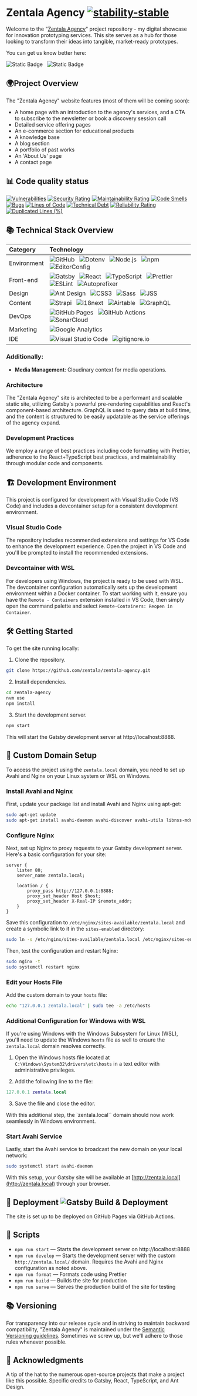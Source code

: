 # Zentala Agency [![stability-stable](https://img.shields.io/badge/stability-stable-green.svg)](https://github.com/emersion/stability-badges#stable)

Welcome to the "[Zentala Agency](http://zentala.agency/)" project repository - my digital showcase for innovation prototyping services. This site serves as a hub for those looking to transform their ideas into tangible, market-ready prototypes.

You can get us know better here:

![Static Badge](https://img.shields.io/badge/visit-ZentalaAgency-purple?logo=curl&link=http%3A%2F%2Fzentala.agency%2F) &nbsp; ![Static Badge](https://img.shields.io/badge/follow-LinkedIn-blue?logo=linkedin&link=https%3A%2F%2Fwww.linkedin.com%2Fcompany%2F101014868%2Fadmin%2Ffeed%2Fposts%2F) &nbsp;

## 🌍Project Overview

The "Zentala Agency" website features (most of them will be coming soon):

- A home page with an introduction to the agency's services, and a CTA to subscribe to the newsletter or book a discovery session call
- Detailed service offering pages
- An e-commerce section for educational products
- A knowledge base
- A blog section
- A portfolio of past works
- An 'About Us' page
- A contact page

## 📊 Code quality status

[![Vulnerabilities](https://sonarcloud.io/api/project_badges/measure?project=zentala_zentala.agency&metric=vulnerabilities)](https://sonarcloud.io/summary/new_code?id=zentala_zentala.agency)
[![Security Rating](https://sonarcloud.io/api/project_badges/measure?project=zentala_zentala.agency&metric=security_rating)](https://sonarcloud.io/summary/new_code?id=zentala_zentala.agency)
[![Maintainability Rating](https://sonarcloud.io/api/project_badges/measure?project=zentala_zentala.agency&metric=sqale_rating)](https://sonarcloud.io/summary/new_code?id=zentala_zentala.agency)
[![Code Smells](https://sonarcloud.io/api/project_badges/measure?project=zentala_zentala.agency&metric=code_smells)](https://sonarcloud.io/summary/new_code?id=zentala_zentala.agency) [![Bugs](https://sonarcloud.io/api/project_badges/measure?project=zentala_zentala.agency&metric=bugs)](https://sonarcloud.io/summary/new_code?id=zentala_zentala.agency)
[![Lines of Code](https://sonarcloud.io/api/project_badges/measure?project=zentala_zentala.agency&metric=ncloc)](https://sonarcloud.io/summary/new_code?id=zentala_zentala.agency)
[![Technical Debt](https://sonarcloud.io/api/project_badges/measure?project=zentala_zentala.agency&metric=sqale_index)](https://sonarcloud.io/summary/new_code?id=zentala_zentala.agency) [![Reliability Rating](https://sonarcloud.io/api/project_badges/measure?project=zentala_zentala.agency&metric=reliability_rating)](https://sonarcloud.io/summary/new_code?id=zentala_zentala.agency) [![Duplicated Lines (%)](https://sonarcloud.io/api/project_badges/measure?project=zentala_zentala.agency&metric=duplicated_lines_density)](https://sonarcloud.io/summary/new_code?id=zentala_zentala.agency)

## 📚 Technical Stack Overview

| Category    | Technology  |
| :---------- | :---------- |
| Environment | ![GitHub](https://img.shields.io/badge/-GitHub-181717?logo=github&logoColor=white) &nbsp; ![Dotenv](https://img.shields.io/badge/-Dotenv-ECD53F?logo=dotenv&logoColor=black) &nbsp; ![Node.js](https://img.shields.io/badge/-Node.js-339933?logo=nodedotjs&logoColor=white) &nbsp; ![npm](https://img.shields.io/badge/-npm-CB3837?logo=npm&logoColor=white) &nbsp; ![EditorConfig](https://img.shields.io/badge/-EditorConfig-FEFEFE?logo=editorconfig&logoColor=black) |
| Front-end   | ![Gatsby](https://img.shields.io/badge/-Gatsby-663399?logo=gatsby&logoColor=white) &nbsp; ![React](https://img.shields.io/badge/-React-61DAFB?logo=react&logoColor=black) &nbsp; ![TypeScript](https://img.shields.io/badge/-TypeScript-3178C6?logo=typescript&logoColor=white) &nbsp; ![Prettier](https://img.shields.io/badge/-Prettier-F7B93E?logo=prettier&logoColor=black) &nbsp; ![ESLint](https://img.shields.io/badge/-ESLint-4B32C3?logo=eslint&logoColor=white) &nbsp; ![Autoprefixer](https://img.shields.io/badge/-Autoprefixer-DD3735?logo=autoprefixer&logoColor=white) |
| Design      | ![Ant Design](https://img.shields.io/badge/-AntDesign-0170FE?logo=antdesign&logoColor=white) &nbsp; ![CSS3](https://img.shields.io/badge/-CSS3-1572B6?logo=css3&logoColor=white) &nbsp; ![Sass](https://img.shields.io/badge/-Sass-CC6699?logo=sass&logoColor=white) &nbsp; ![JSS](https://img.shields.io/badge/-JSS-F7DF1E?logo=jss&logoColor=black) |
| Content     | ![Strapi](https://img.shields.io/badge/-Strapi-4945FF?logo=strapi&logoColor=white) &nbsp; ![i18next](https://img.shields.io/badge/-i18next-26A69A?logo=i18next&logoColor=white) &nbsp; ![Airtable](https://img.shields.io/badge/-Airtable-18BFFF?logo=airtable&logoColor=white) &nbsp; ![GraphQL](https://img.shields.io/badge/-GraphQL-E10098?logo=graphql&logoColor=white) |
| DevOps      | ![GitHub Pages](https://img.shields.io/badge/-GitHubPages-222222?logo=githubpages&logoColor=white) &nbsp; ![GitHub Actions](https://img.shields.io/badge/-GitHubActions-2088FF?logo=githubactions&logoColor=white) &nbsp; ![SonarCloud](https://img.shields.io/badge/-SonarCloud-F3702A?logo=sonarcloud&logoColor=white) |
| Marketing   | ![Google Analytics](https://img.shields.io/badge/-GoogleAnalytics-E37400?logo=googleanalytics&logoColor=white) |
| IDE         | ![Visual Studio Code](https://img.shields.io/badge/-VisualStudioCode-007ACC?logo=visualstudiocode&logoColor=white) &nbsp; ![gitignore.io](https://img.shields.io/badge/-gitignore.io-204ECF?logo=gitignoredotio&logoColor=white) |

### Additionally:

- **Media Management**: Cloudinary context for media operations.

### Architecture

The "Zentala Agency" site is architected to be a performant and scalable static site, utilizing Gatsby's powerful pre-rendering capabilities and React's component-based architecture. GraphQL is used to query data at build time, and the content is structured to be easily updatable as the service offerings of the agency expand.

### Development Practices

We employ a range of best practices including code formatting with Prettier, adherence to the React+TypeScript best practices, and maintainability through modular code and components.

## 🏗 Development Environment

This project is configured for development with Visual Studio Code (VS Code) and includes a devcontainer setup for a consistent development environment.

### Visual Studio Code

The repository includes recommended extensions and settings for VS Code to enhance the development experience. Open the project in VS Code and you'll be prompted to install the recommended extensions.

### Devcontainer with WSL

For developers using Windows, the project is ready to be used with WSL. The devcontainer configuration automatically sets up the development environment within a Docker container. To start working with it, ensure you have the `Remote - Containers` extension installed in VS Code, then simply open the command palette and select `Remote-Containers: Reopen in Container`.

## 🛠 Getting Started

To get the site running locally:

1. Clone the repository.

```bash
git clone https://github.com/zentala/zentala-agency.git
```

2. Install dependencies.

```bash
cd zentala-agency
nvm use
npm install
```

3. Start the development server.

```bash
npm start
```

This will start the Gatsby development server at http://localhost:8888.

## 🔧 Custom Domain Setup

To access the project using the `zentala.local` domain, you need to set up Avahi and Nginx on your Linux system or WSL on Windows.

### Install Avahi and Nginx

First, update your package list and install Avahi and Nginx using apt-get:

```bash
sudo apt-get update
sudo apt-get install avahi-daemon avahi-discover avahi-utils libnss-mdns mdns-scan nginx
```

### Configure Nginx

Next, set up Nginx to proxy requests to your Gatsby development server. Here's a basic configuration for your site:

```nginx
server {
    listen 80;
    server_name zentala.local;

    location / {
        proxy_pass http://127.0.0.1:8888;
        proxy_set_header Host $host;
        proxy_set_header X-Real-IP $remote_addr;
    }
}
```

Save this configuration to `/etc/nginx/sites-available/zentala.local` and create a symbolic link to it in the `sites-enabled` directory:

```bash
sudo ln -s /etc/nginx/sites-available/zentala.local /etc/nginx/sites-enabled/
```

Then, test the configuration and restart Nginx:

```bash
sudo nginx -t
sudo systemctl restart nginx
```

### Edit your Hosts File

Add the custom domain to your `hosts` file:

```bash
echo "127.0.0.1 zentala.local" | sudo tee -a /etc/hosts
```

### Additional Configuration for Windows with WSL

If you're using Windows with the Windows Subsystem for Linux (WSL), you'll need to update the Windows `hosts` file as well to ensure the `zentala.local` domain resolves correctly.

1. Open the Windows hosts file located at `C:\Windows\System32\drivers\etc\hosts` in a text editor with administrative privileges.

2. Add the following line to the file:

```lua
127.0.0.1 zentala.local
```

3. Save the file and close the editor.

With this additional step, the `zentala.local`` domain should now work seamlessly in Windows environment.

### Start Avahi Service

Lastly, start the Avahi service to broadcast the new domain on your local network:

```bash
sudo systemctl start avahi-daemon
```

With this setup, your Gatsby site will be available at [http://zentala.local](http://zentala.local) through your browser.

## 🚀 Deployment ![Gatsby Build & Deployment](https://github.com/zentala/zentala.agency/actions/workflows/gatsby.yml/badge.svg)

The site is set up to be deployed on GitHub Pages via GitHub Actions.

## 📜 Scripts

- `npm run start` — Starts the development server on http://localhost:8888
- `npm run develop` — Starts the development server with the custom `http://zentala.local/` domain. Requires the Avahi and Nginx configuration as noted above.
- `npm run format` — Formats code using Prettier
- `npm run build` — Builds the site for production
- `npm run serve` — Serves the production build of the site for testing

## 📚 Versioning

For transparency into our release cycle and in striving to maintain backward compatibility, "Zentala Agency" is maintained under the [Semantic Versioning guidelines](https://semver.org/). Sometimes we screw up, but we'll adhere to those rules whenever possible.

## 🙏 Acknowledgments

A tip of the hat to the numerous open-source projects that make a project like this possible. Specific credits to Gatsby, React, TypeScript, and Ant Design.
